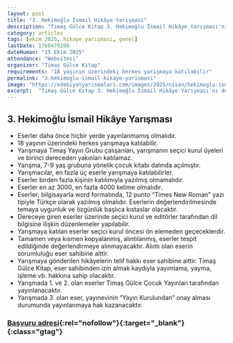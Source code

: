 ```yaml
---
layout: post
title: "3. Hekimoğlu İsmail Hikâye Yarışması"
description: "Timaş Gülce Kitap 3. Hekimoğlu İsmail Hikâye Yarışması'nı duyurdu."
category: articles
tags: [ekim 2025, hikaye yarışması, genel]
lastDate: 1760479200
dateHuman: "15 Ekim 2025"
attendance: "Websitesi"
organizer: "Timaş Gülce Kitap"
requirements: "18 yaşının üzerindeki herkes yarışmaya katılabilir"
permalink: "3-hekimoglu-ismail-hikaye-yarismasi"
image: "https://edebiyatyarismalari.com/images/2025/nisan/hekimoglu-ismail-hikaye-yarismasi.jpg"
excerpt:  "Timaş Gülce Kitap 3. Hekimoğlu İsmail Hikâye Yarışması'nı duyurdu."
---
```


## 3. Hekimoğlu İsmail Hikâye Yarışması

- Eserler daha önce hiçbir yerde yayınlanmamış olmalıdır.
- 18 yaşının üzerindeki herkes yarışmaya katılabilir.
- Yarışmaya Timaş Yayın Grubu çalışanları, yarışmanın seçici kurul üyeleri ve birinci dereceden yakınları katılamaz.
- Yarışma, 7-9 yaş grubuna yönelik çocuk kitabı dalında açılmıştır.
- Yarışmacılar, en fazla üç eserle yarışmaya katılabilirler.
- Eserler birden fazla kişinin katılımıyla yazılmış olmamalıdır.
- Eserler en az 3000, en fazla 4000 kelime olmalıdır.
- Eserler; bilgisayarla word formatında, 12 punto “Times New Roman” yazı tipiyle Türkçe olarak yazılmış olmalıdır. Eserlerin değerlendirilmesinde temaya uygunluk ve özgünlük başlıca kıstaslar olacaktır.
- Dereceye giren eserler üzerinde seçici kurul ve editörler tarafından dil bilgisine ilişkin düzenlemeler yapılabilir.
- Yarışmaya katılan eserler seçici kurul öncesi ön elemeden geçeceklerdir.
- Tamamen veya kısmen kopyalanmış, alıntılanmış, eserler tespit edildiğinde değerlendirmeye alınmayacaktır. Alıntı olan eserin sorumluluğu eser sahibine aittir.
- Yarışmaya gönderilen hikâyelerin telif hakkı eser sahibine aittir. Timaş Gülce Kitap, eser sahibinden izin almak kaydıyla yayımlama, yayma, işleme vb. hakkına sahip olacaktır.
- Yarışmada 1. ve 2. olan eserler Timaş Gülce Çocuk Yayınları tarafından yayınlanacaktır.
- Yarışmada 3. olan eser, yayınevinin “Yayın Kurulundan” onay alması durumunda yayınlanmaya hak kazanacaktır.


### [Başvuru adresi](https://yarisma.hekimogluismail.com/?ref=edebiyatyarismalari.com){:rel="nofollow"}{:target="_blank"}{:class="gtag"}
